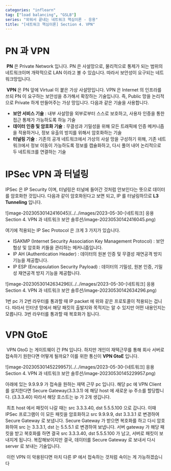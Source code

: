 ```yaml
---
categories: "inflearn"
tag: ["load balancing", "GSLB"]
series: "외워서 끝내는 네트워크 핵심이론 - 응용"
title: "[네트워크 핵심이론] Section 4. VPN"
---
```



# PN 과 VPN

​	**PN** 은 Private Network 입니다. PN 은 사설망으로, 물리적으로 통제가 되는 범위의 네트워크이며 개략적으로 LAN 이라고 볼 수 있습니다. 따라서 보안성이 요구되는 네트워크망입니다.

​	**VPN** 은 PN 앞에 Virtual 이 붙은 가상 사설망입니다. VPN 은 Internet 의 인프라를 쓰되 PN 이 요구하는 보안성을 추가해서 확장하는 기술입니다. 즉, Public 망을 논리적으로 Private 하게 만들어주는 가상 망입니다. 다음과 같은 기술을 사용합니다.

- **보안 서비스 기술** : 내부 사설망을 외부로부터 스스로 보호하고, 사용자 인증을 통한 접근 통제가 가능하도록 하능 기술
- **데이터 인증 및 암호화 기술** : 무결성과 기밀성을 위해 모든 트래픽에 인증 메커니즘을 적용하거나, 정보 유출의 방지를 위해서 암호화하는 기술
- **터널링 기술** : 기존의 공개 네트워크에서 가상의 사설 망을 구성하기 위해, 기존 네트워크에서 정보 이동이 가능하도록 정보를 캡슐화하고, 다시 풀어 내어 논리적으로 두 네트워크를 연결하는 기술

# IPSec VPN 과 터널링

IPSec 은 IP Security 이며, 터널링은 터널에 들어간 것처럼 안보인다는 뜻으로 데이터를 암호화한 것입니다. 다음과 같이 암호화된다고 보면 되고, IP 를 터널링하므로 **L3 Tunneling** 입니다.

![image-20230530142416045](../../images/2023-05-30-[네트워크] 응용 Section 4. VPN 과 네트워크 보안 솔루션/image-20230530142416045.png)

여기에 적용되는 IP Sec Protocol 은 크게 3 가지가 있습니다.

- ISAKMP (Internet Security Association Key Management Protocol) : 보안 협상 및 암호화 키들을 관리하는 메커니즘입니다.
- IP AH (Authentication Header) : 데이터의 원본 인증 및 무결성 재연공격 방지 기능을 제공합니다.
- IP ESP (Encapsulation Security Payload) : 데이터의 기밀성, 원본 인증, 기밀성 재연공격 방지 기능을 제공합니다.

![image-20230530142634296](../../images/2023-05-30-[네트워크] 응용 Section 4. VPN 과 네트워크 보안 솔루션/image-20230530142634296.png)

1번 pc 가 2번 라우터를 통과할 때 IP packet 에 위와 같은 프로토콜이 적용되는 겁니다. 따라서 인터넷 망에서 해당 패킷의 출발지와 목적지는 알 수 있지만 어떤 내용인지는 모릅니다. 3번 라우터를 통과할 때 복호화가 됩니다.

# VPN GtoE

​	VPN GtoG 는 게이트웨이 간 PN 입니다. 하지만 개인이 재택근무를 통해 회사 서버로 접속하기 원한다면 어떻게 될까요? 이를 위한 통신이 **VPN GtoE** 입니다.

![image-20230530145229957](../../images/2023-05-30-[네트워크] 응용 Section 4. VPN 과 네트워크 보안 솔루션/image-20230530145229957.png)

아래에 있는 9.9.9.9 가 접속을 원하는 재택 근무 pc 입니다. 해당 pc 에 VPN Client 를 설치한다면 Secure Gateway(3.3.3.1) 에 해당 host 에 새로운 ip 주소를 할당합니다. (3.3.3.40) 따라서 해당 호스트는 ip 가 2개 생깁니다. 

​	최초 host 에서 패킷이 나갈 때는 src 3.3.3.40, dst 5.5.5.100 으로 갑니다. 이때 IPSec 프로그램이 이 모든 패킷을 암호화하고 src 9.9.9.9, dst 3.3.3.1 로 변경하여 Secure Gateway 로 보냅니다. Secure Gateway 가 받으면 복호화를 하고 다시 암호화하여 src 는 3.3.3.1, dst 는 5.5.5.1 로 변경하여 보냅니다. 서버 gateway 가 해당 패킷을 받고 복호화를 하면 결국 src 3.3.3.40, dst 5.5.5.100 가 남고, 서버로 패킷이 보내지게 됩니다. 복잡해보이지만 결국, 데이터를 Secure Gateway 로 보내서 다시 server 로 보내는 기술입니다.

​	이런 VPN 이 악용된다면 마치 다른 IP 에서 접속하는 것처럼 속이는 게 가능하겠습니다